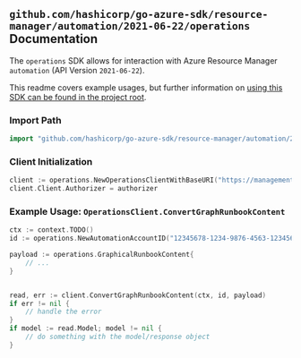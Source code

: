 
## `github.com/hashicorp/go-azure-sdk/resource-manager/automation/2021-06-22/operations` Documentation

The `operations` SDK allows for interaction with Azure Resource Manager `automation` (API Version `2021-06-22`).

This readme covers example usages, but further information on [using this SDK can be found in the project root](https://github.com/hashicorp/go-azure-sdk/tree/main/docs).

### Import Path

```go
import "github.com/hashicorp/go-azure-sdk/resource-manager/automation/2021-06-22/operations"
```


### Client Initialization

```go
client := operations.NewOperationsClientWithBaseURI("https://management.azure.com")
client.Client.Authorizer = authorizer
```


### Example Usage: `OperationsClient.ConvertGraphRunbookContent`

```go
ctx := context.TODO()
id := operations.NewAutomationAccountID("12345678-1234-9876-4563-123456789012", "example-resource-group", "automationAccountName")

payload := operations.GraphicalRunbookContent{
	// ...
}


read, err := client.ConvertGraphRunbookContent(ctx, id, payload)
if err != nil {
	// handle the error
}
if model := read.Model; model != nil {
	// do something with the model/response object
}
```
